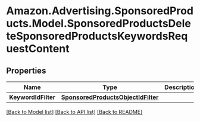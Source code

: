 # Amazon.Advertising.SponsoredProducts.Model.SponsoredProductsDeleteSponsoredProductsKeywordsRequestContent

## Properties

Name | Type | Description | Notes
------------ | ------------- | ------------- | -------------
**KeywordIdFilter** | [**SponsoredProductsObjectIdFilter**](SponsoredProductsObjectIdFilter.md) |  | 

[[Back to Model list]](../README.md#documentation-for-models) [[Back to API list]](../README.md#documentation-for-api-endpoints) [[Back to README]](../README.md)

